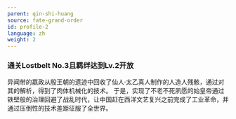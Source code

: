 ```yaml
---
parent: qin-shi-huang
source: fate-grand-order
id: profile-2
language: zh
weight: 2
---
```


### 通关Lostbelt No.3且羁绊达到Lv.2开放

异闻带的嬴政从殷王朝的遗迹中回收了仙人·太乙真人制作的人造人残骸，通过对其的解析，得到了肉体机械化的技术。
于是，实现了不老不死夙愿的始皇帝通过铁壁般的治理回避了战乱时代，让中国赶在西洋文艺复兴之前完成了工业革命，并通过压倒性的技术差距征服了全世界。
